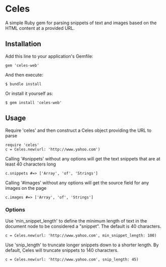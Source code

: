 Celes
=====

A simple Ruby gem for parsing snippets of text and images based on the HTML content at a provided URL.

## Installation

Add this line to your application's Gemfile:

    gem 'celes-web'

And then execute:

    $ bundle install

Or install it yourself as:

    $ gem install 'celes-web'

## Usage

Require 'celes' and then construct a Celes object providing the URL to parse

    require 'celes'
    c = Celes.new(url: 'http://www.yahoo.com')

Calling '#snippets' without any options will get the text snippets that are at least 40 characters long

    c.snippets #=> ['Array', 'of', 'Strings']

Calling '#images' without any options will get the source field for any images on the page

    c.images #=> ['Array', 'of', 'Strings']

### Options

Use 'min_snippet_length' to define the minimum length of text in the document node to be considered a "snippet".  The default is 40 characters.

    c = Celes.new(url: 'http://www.yahoo.com', min_snippet_length: 100)

Use 'snip_length' to truncate longer snippets down to a shorter length.  By default, Celes will truncate snippets to 140 characters.

    c = Celes.new(url: 'http://www.yahoo.com', snip_length: 45)

